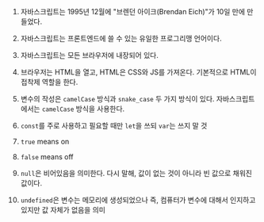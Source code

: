1.  자바스크립트는 1995년 12월에 "브렌던 아이크(Brendan Eich)"가 10일 만에 만들었다.

2.  자바스크립트는 프론트엔드에 쓸 수 있는 유일한 프로그리맹 언어이다.

3.  자바스크립트는 모든 브라우저에 내장되어 있다.

4.  브라우저는 HTML을 열고, HTML은 CSS와 JS를 가져온다. 기본적으로 HTML이 접착제 역할을 한다.

5.  변수의 작성은 `camelCase` 방식과 `snake_case` 두 가지 방식이 있다. 자바스크립트에서는 `camelCase` 방식을 사용한다.

6.  `const`를 주로 사용하고 필요할 때만 `let`을 쓰되 `var`는 쓰지 말 것

7.  `true` means on

8.  `false` means off

9.  `null`은 비어있음을 의미한다. 다시 말해, 값이 없는 것이 아니라 빈 값으로 채워진 값이다.

10. `undefined`은 변수는 메모리에 생성되었으나 즉, 컴퓨터가 변수에 대해서 인지하고 있지만 값 자체가 없음을 의미
